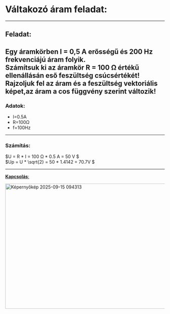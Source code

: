 # Váltakozó áram feladat:
---
## Feladat:
Egy áramkörben I = 0,5 A erősségű és 200 Hz frekvenciájú áram folyik.   
Számítsuk ki az áramkör R = 100 Ω értékű ellenállásán eső feszültség csúcsértékét!    
Rajzoljuk fel az áram és a feszültség vektoriális képet,az áram a cos függvény szerint változik!
---
### Adatok:
- I=0.5A
- R=100Ω
- f=100Hz
---
### Számítás:
$U = R * I = 100 Ω * 0.5 A = 50 V  $        
$Up = U * \sqrt{2} = 50 * 1.4142 = 70.7V  $   

---

[**Kapcsolás**:](https://tinyurl.com/2am84rc4)


<img width="803" height="394" alt="Képernyőkép 2025-09-15 094313" src="https://github.com/user-attachments/assets/9d5cda83-2af5-4004-a383-f0bc605724ca" />
